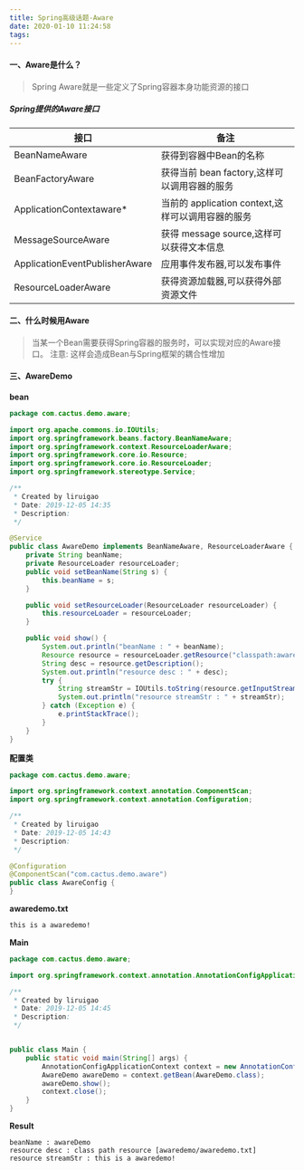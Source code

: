 ```yaml
---
title: Spring高级话题-Aware
date: 2020-01-10 11:24:58
tags:
---
```

#### 一、Aware是什么？
> Spring Aware就是一些定义了Spring容器本身功能资源的接口

##### Spring提供的Aware接口
|接口|备注|
| --- | --- |
|BeanNameAware| 获得到容器中Bean的名称 |
|BeanFactoryAware|获得当前 bean factory,这样可以调用容器的服务|
|ApplicationContextaware*|当前的 application context,这样可以调用容器的服务|
|MessageSourceAware|获得 message source,这样可以获得文本信息|
|ApplicationEventPublisherAware|应用事件发布器,可以发布事件|
|ResourceLoaderAware|获得资源加载器,可以获得外部资源文件|

#### 二、什么时候用Aware

> 当某一个Bean需要获得Spring容器的服务时，可以实现对应的Aware接口。
> 注意: 这样会造成Bean与Spring框架的耦合性增加

#### 三、AwareDemo

**bean**

```java
package com.cactus.demo.aware;

import org.apache.commons.io.IOUtils;
import org.springframework.beans.factory.BeanNameAware;
import org.springframework.context.ResourceLoaderAware;
import org.springframework.core.io.Resource;
import org.springframework.core.io.ResourceLoader;
import org.springframework.stereotype.Service;

/**
 * Created by liruigao
 * Date: 2019-12-05 14:35
 * Description:
 */

@Service
public class AwareDemo implements BeanNameAware, ResourceLoaderAware {
    private String beanName;
    private ResourceLoader resourceLoader;
    public void setBeanName(String s) {
        this.beanName = s;
    }

    public void setResourceLoader(ResourceLoader resourceLoader) {
        this.resourceLoader = resourceLoader;
    }

    public void show() {
        System.out.println("beanName : " + beanName);
        Resource resource = resourceLoader.getResource("classpath:awaredemo/awaredemo.txt");
        String desc = resource.getDescription();
        System.out.println("resource desc : " + desc);
        try {
            String streamStr = IOUtils.toString(resource.getInputStream(), "utf-8");
            System.out.println("resource streamStr : " + streamStr);
        } catch (Exception e) {
            e.printStackTrace();
        }
    }
}

```

**配置类**
```java
package com.cactus.demo.aware;

import org.springframework.context.annotation.ComponentScan;
import org.springframework.context.annotation.Configuration;

/**
 * Created by liruigao
 * Date: 2019-12-05 14:43
 * Description:
 */

@Configuration
@ComponentScan("com.cactus.demo.aware")
public class AwareConfig {
}

```

**awaredemo.txt**
```txt
this is a awaredemo!
```

**Main**
```java
package com.cactus.demo.aware;

import org.springframework.context.annotation.AnnotationConfigApplicationContext;

/**
 * Created by liruigao
 * Date: 2019-12-05 14:45
 * Description:
 */


public class Main {
    public static void main(String[] args) {
        AnnotationConfigApplicationContext context = new AnnotationConfigApplicationContext(AwareConfig.class);
        AwareDemo awareDemo = context.getBean(AwareDemo.class);
        awareDemo.show();
        context.close();
    }
}
```

**Result**
```
beanName : awareDemo
resource desc : class path resource [awaredemo/awaredemo.txt]
resource streamStr : this is a awaredemo!
```
